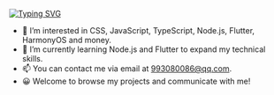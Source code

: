[![Typing SVG](https://readme-typing-svg.demolab.com?font=Fira+Code&size=24&pause=1000&random=false&width=435&lines=Hello%2C+I'm+%E9%B9%8F%E5%A4%9A%E5%A4%9A)](https://git.io/typing-svg)

- 👀 I’m interested in CSS, JavaScript, TypeScript, Node.js, Flutter, HarmonyOS and money.
- 💪 I’m currently learning Node.js and Flutter to expand my technical skills.
- 📫 You can contact me via email at 993080086@qq.com.
- 😀 Welcome to browse my projects and communicate with me!
